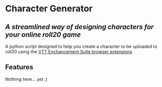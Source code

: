 # Character Generator
## _A streamlined way of designing characters for your online roll20 game_

A python script designed to help you create a character to be uploaded to roll20 using the [VTT Enchancement Suite browser extensions](https://addons.mozilla.org/en-US/firefox/addon/roll20-enhancement-suite/)

## Features

Nothing here... _yet_ ;)